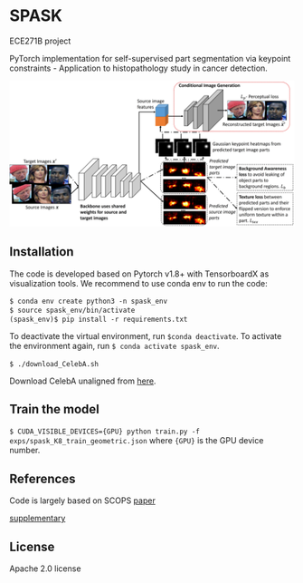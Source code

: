 # SPASK
ECE271B project

PyTorch implementation for self-supervised part segmentation via keypoint constraints - Application to histopathology study in cancer detection.

![Alt text](misc/spask.jpg "SPASK")

## Installation

The code is developed based on Pytorch v1.8+ with TensorboardX as visualization tools. We recommend to use conda env to run the code:

```
$ conda env create python3 -n spask_env
$ source spask_env/bin/activate
(spask_env)$ pip install -r requirements.txt
```

To deactivate the virtual environment, run `$conda deactivate`. To activate the environment again, run `$ conda activate spask_env`.

```$ ./download_CelebA.sh```

Download CelebA unaligned from [here](https://drive.google.com/open?id=0B7EVK8r0v71peklHb0pGdDl6R28).

## Train the model

```$ CUDA_VISIBLE_DEVICES={GPU} python train.py -f exps/spask_K8_train_geometric.json``` where `{GPU}` is the GPU device number.

## References
Code is largely based on SCOPS
[paper](https://varunjampani.github.io/papers/hung19_spask.pdf)

[supplementary](https://varunjampani.github.io/papers/hung19_spask_supp.pdf)

## License

Apache 2.0 license
